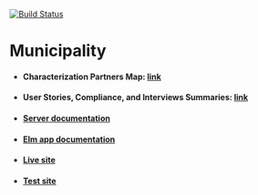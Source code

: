 [![Build Status](https://travis-ci.com/Gizra/Municipality.svg?token=cc5rexEmBpJWPVqXvSs9&branch=master)](https://travis-ci.com/Gizra/Municipality)

# Municipality

* #### Characterization Partners Map: [link](https://www.google.com/maps/d/u/1/edit?hl=en&authuser=1&mid=12DmMA8g3o1_FqVMlqITQQVCbUDc&ll=32.03967029544769%2C35.11458200000004&z=8)
* #### User Stories, Compliance, and Interviews Summaries: [link](https://docs.google.com/a/gizra.com/spreadsheets/d/1Sk3rJ8HDl3yyoF1r346e2vWPv2pLPOVAFyuNyycBZZE/edit?usp=sharing)


* #### [Server documentation](https://github.com/Gizra/Municipality/blob/master/server/README.md)

* #### [Elm app documentation](https://github.com/Gizra/Municipality/blob/master/elm-app/README.md)

* #### [Live site](http://live-municipality.pantheonsite.io/)

* #### [Test site](http://test-municipality.pantheonsite.io/)
